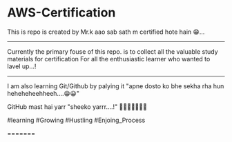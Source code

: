 # AWS-Certification 
This is repo is created by Mr.k
aao sab sath m certified hote hain 😁...

-------
<p>Currently the primary fouse of this repo. is to collect all the valuable study materials for certification
For all the enthusiastic learner who wanted to lavel up...!</p>

----------
<p>I am also learning Git/Github by palying it "apne dosto ko bhe sekha rha hun heheheheehheeh....😁😀"

GitHub mast hai yarr "sheeko yarrr....!"
🤗😎😎💯🤩🤩🤩</p>
<p>  #learning #Growing #Hustling #Enjoing_Process </p>
=======